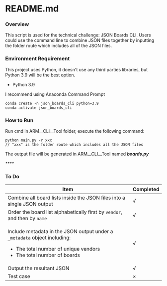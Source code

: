 # README.md

### Overview

This script is used for the technical challenge: JSON Boards CLI. Users could use the command line to combine JSON files together by inputting the folder route which includes all of the JSON files.



### Environment Requirement

This project uses Python, it doesn't use any third parties libraries, but Python 3.9 will be the best option.&#x20;

* Python 3.9

I recommend using Anaconda Command Prompt

```
conda create -n json_boards_cli python=3.9
conda activate json_boards_cli
```

### How to Run

Run cmd in ARM\__CLI\__Tool folder, execute the following command:

```
python main.py -r xxx
// "xxx" is the folder route which includes all the JSON files
```

The output file will be generated in ARM\__CLI\__Tool named _**boards.py**_

_****_

### To Do

| Item                                                                                                                                                                               | Completed |
| ---------------------------------------------------------------------------------------------------------------------------------------------------------------------------------- | --------- |
| Combine all board lists inside the JSON files into a single JSON output                                                                                                            | √         |
| Order the board list alphabetically first by `vendor`, and then by `name`                                                                                                          | √         |
| <p>Include metadata in the JSON output under a <code>_metadata</code> object including:</p><ul><li>The total number of unique vendors</li><li>The total number of boards</li></ul> | √         |
| Output the resultant JSON                                                                                                                                                          | √         |
| Test case                                                                                                                                                                          | ×         |
